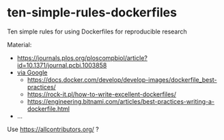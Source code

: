 # ten-simple-rules-dockerfiles

Ten simple rules for using Dockerfiles for reproducible research

Material:

- https://journals.plos.org/ploscompbiol/article?id=10.1371/journal.pcbi.1003858
- [via Google](https://www.google.com/search?safe=off&source=hp&q=ten+simple+rules+for+writing+dockerfiles)
  - https://docs.docker.com/develop/develop-images/dockerfile_best-practices/
  - https://rock-it.pl/how-to-write-excellent-dockerfiles/
  - https://engineering.bitnami.com/articles/best-practices-writing-a-dockerfile.html
- ...

Use https://allcontributors.org/ ?